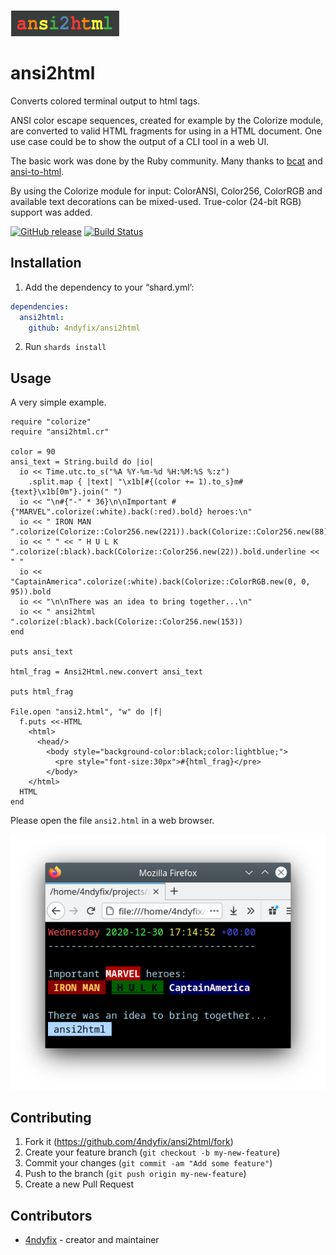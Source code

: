 
![](ansi2html.png)


# ansi2html
Converts colored terminal output to html tags.

ANSI color escape sequences, created for example by the Colorize module,
are converted to valid HTML fragments for using in a HTML document.
One use case could be to show the output of a CLI tool in a web UI.

The basic work was done by the Ruby community. Many thanks to
[bcat](https://github.com/rtomayko/bcat/blob/master/lib/bcat/ansi.rb) and
[ansi-to-html](https://github.com/uu59/ansi-to-html).

By using the Colorize module for input: ColorANSI, Color256, ColorRGB and available text decorations can be mixed-used. True-color (24-bit RGB) support was added.

[![GitHub release](https://img.shields.io/github/release/4ndyfix/ansi2html.svg)](https://github.com/4ndyfix/ansi2html/releases)
[![Build Status](https://travis-ci.org/4ndyfix/ansi2html.svg?branch=main)](https://travis-ci.org/4ndyfix/ansi2html)

## Installation

1. Add the dependency to your “shard.yml’:

```yaml
dependencies:
  ansi2html:
    github: 4ndyfix/ansi2html
```

2. Run `shards install`

## Usage

A very simple example.

```crystal
require "colorize"
require "ansi2html.cr"

color = 90
ansi_text = String.build do |io|
  io << Time.utc.to_s("%A %Y-%m-%d %H:%M:%S %:z")
    .split.map { |text| "\x1b[#{(color += 1).to_s}m#{text}\x1b[0m"}.join(" ")
  io << "\n#{"-" * 36}\n\nImportant #{"MARVEL".colorize(:white).back(:red).bold} heroes:\n"
  io << " IRON MAN ".colorize(Colorize::Color256.new(221)).back(Colorize::Color256.new(88)).bright
  io << " " << " H U L K ".colorize(:black).back(Colorize::Color256.new(22)).bold.underline << " "
  io << "CaptainAmerica".colorize(:white).back(Colorize::ColorRGB.new(0, 0, 95)).bold
  io << "\n\nThere was an idea to bring together...\n"
  io << " ansi2html ".colorize(:black).back(Colorize::Color256.new(153))
end

puts ansi_text

html_frag = Ansi2Html.new.convert ansi_text

puts html_frag

File.open "ansi2.html", "w" do |f|
  f.puts <<-HTML
    <html>
      <head/>
        <body style="background-color:black;color:lightblue;">
          <pre style="font-size:30px">#{html_frag}</pre>
        </body>
    </html>
  HTML
end
```
Please open the file `ansi2.html` in a web browser.

![](screenshot.png)

## Contributing

1. Fork it (<https://github.com/4ndyfix/ansi2html/fork>)
2. Create your feature branch (`git checkout -b my-new-feature`)
3. Commit your changes (`git commit -am "Add some feature"`)
4. Push to the branch (`git push origin my-new-feature`)
5. Create a new Pull Request

## Contributors

* [4ndyfix](https://github.com/4ndyfix) - creator and maintainer
